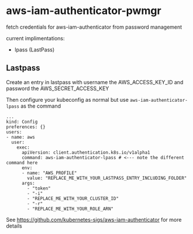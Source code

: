# aws-iam-authenticator-pwmgr

fetch credentials for aws-iam-authenticator from password management

current implimentations:

- lpass (LastPass)

## Lastpass

Create an entry in lastpass with username the AWS_ACCESS_KEY_ID and password the AWS_SECRET_ACCESS_KEY

Then configure your kubeconfig as normal but use `aws-iam-authenticator-lpass` as the command

```
...
kind: Config
preferences: {}
users:
- name: aws
  user:
    exec:
      apiVersion: client.authentication.k8s.io/v1alpha1
      command: aws-iam-authenticator-lpass # <--- note the different command here
      env:
      - name: "AWS_PROFILE"
        value: "REPLACE_ME_WITH_YOUR_LASTPASS_ENTRY_INCLUDING_FOLDER"
      args:
        - "token"
        - "-i"
        - "REPLACE_ME_WITH_YOUR_CLUSTER_ID"
        - "-r"
        - "REPLACE_ME_WITH_YOUR_ROLE_ARN"
```

See https://github.com/kubernetes-sigs/aws-iam-authenticator for more details
